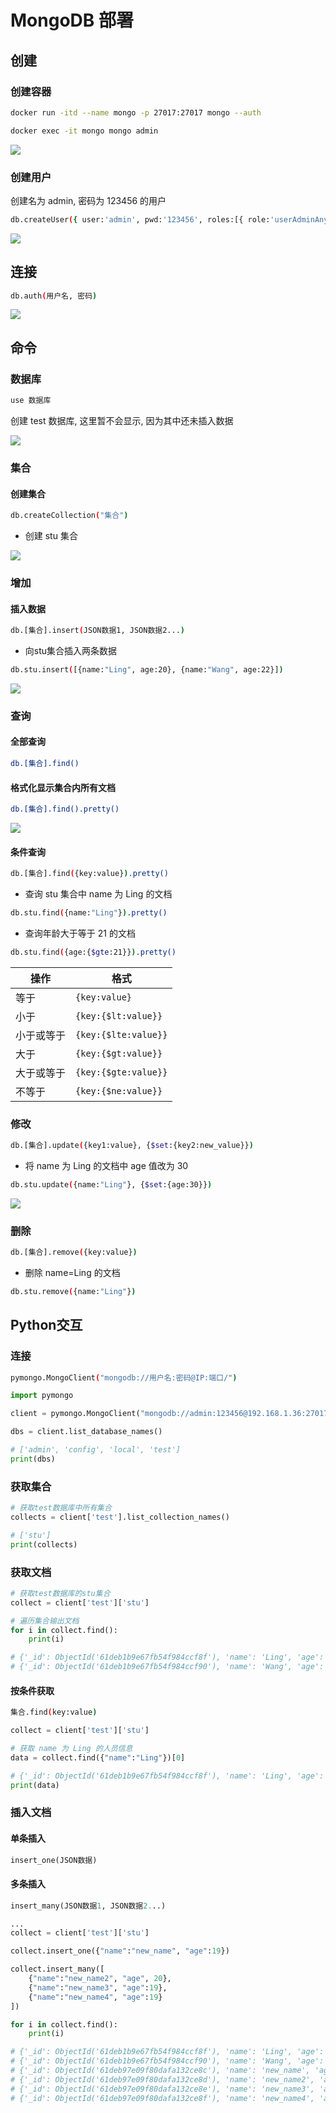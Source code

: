<!--
 * @Description: 
 * @Version: 1.0
 * @Author: dalao
 * @Email:  
 * @Date: 2021-02-13 19:00:24
 * @LastEditors: dalao_li
 * @LastEditTime: 2023-09-17 00:03:48
-->

# MongoDB 部署

## 创建

### 创建容器

```sh
docker run -itd --name mongo -p 27017:27017 mongo --auth 

docker exec -it mongo mongo admin
```

![](https://cdn.hurra.ltd/img/20220112183733.png)

### 创建用户

创建名为 admin, 密码为 123456 的用户

```sh
db.createUser({ user:'admin', pwd:'123456', roles:[{ role:'userAdminAnyDatabase', db:'admin'}, "readWriteAnyDatabase"]})
```

![](https://cdn.hurra.ltd/img/20220112183857.png)

## 连接

```sh
db.auth(用户名, 密码)
```

![](https://cdn.hurra.ltd/img/20220112184110.png)

## 命令

### 数据库

```sh
use 数据库
```

创建 test 数据库, 这里暂不会显示, 因为其中还未插入数据

![](https://cdn.hurra.ltd/img/20220112184225.png)

### 集合

#### 创建集合

```sh
db.createCollection("集合")
```

- 创建 stu 集合

![](https://cdn.hurra.ltd/img/20220112184407.png)

### 增加

#### 插入数据

```sh
db.[集合].insert(JSON数据1, JSON数据2...)
```

- 向stu集合插入两条数据

```sh
db.stu.insert([{name:"Ling", age:20}, {name:"Wang", age:22}])
```

![](https://cdn.hurra.ltd/img/20220112184807.png)

### 查询

#### 全部查询

```sh
db.[集合].find()
```

#### 格式化显示集合内所有文档

```sh
db.[集合].find().pretty()
```

![](https://cdn.hurra.ltd/img/20220112185029.png)

#### 条件查询

```sh
db.[集合].find({key:value}).pretty()
```

- 查询 stu 集合中 name 为 Ling 的文档

```sh
db.stu.find({name:"Ling"}).pretty()
```

- 查询年龄大于等于 21 的文档

```sh
db.stu.find({age:{$gte:21}}).pretty()
```

| 操作       | 格式                 |
| ---------- | -------------------- |
| 等于       | `{key:value}`        |
| 小于       | `{key:{$lt:value}}`  |
| 小于或等于 | `{key:{$lte:value}}` |
| 大于       | `{key:{$gt:value}}`  |
| 大于或等于 | `{key:{$gte:value}}` |
| 不等于     | `{key:{$ne:value}}`  |

### 修改

```sh
db.[集合].update({key1:value}, {$set:{key2:new_value}})
```

- 将 name 为 Ling 的文档中 age 值改为 30

```sh
db.stu.update({name:"Ling"}, {$set:{age:30}})
```

![](https://cdn.hurra.ltd/img/20220112185815.png)

### 删除

```sh
db.[集合].remove({key:value})
```

- 删除 name=Ling 的文档

```sh
db.stu.remove({name:"Ling"})
```

## Python交互

### 连接

```sh
pymongo.MongoClient("mongodb://用户名:密码@IP:端口/")
```

```py
import pymongo

client = pymongo.MongoClient("mongodb://admin:123456@192.168.1.36:27017/")

dbs = client.list_database_names()

# ['admin', 'config', 'local', 'test']
print(dbs)
```

### 获取集合

```py
# 获取test数据库中所有集合
collects = client['test'].list_collection_names()

# ['stu']
print(collects)
```

### 获取文档

```py
# 获取test数据库的stu集合
collect = client['test']['stu']

# 遍历集合输出文档
for i in collect.find():
    print(i)

# {'_id': ObjectId('61deb1b9e67fb54f984ccf8f'), 'name': 'Ling', 'age': 30.0}
# {'_id': ObjectId('61deb1b9e67fb54f984ccf90'), 'name': 'Wang', 'age': 22.0}
```

#### 按条件获取

```sh
集合.find(key:value)
```

```py
collect = client['test']['stu']

# 获取 name 为 Ling 的人员信息
data = collect.find({"name":"Ling"})[0]

# {'_id': ObjectId('61deb1b9e67fb54f984ccf8f'), 'name': 'Ling', 'age': 30.0}
print(data)
```

### 插入文档

#### 单条插入

```py
insert_one(JSON数据)
```

#### 多条插入

```py
insert_many(JSON数据1, JSON数据2...)
```

```py
...
collect = client['test']['stu']

collect.insert_one({"name":"new_name", "age":19})

collect.insert_many([
    {"name":"new_name2", "age", 20}, 
    {"name":"new_name3", "age":19}, 
    {"name":"new_name4", "age":19}
])

for i in collect.find():
    print(i)

# {'_id': ObjectId('61deb1b9e67fb54f984ccf8f'), 'name': 'Ling', 'age': 30.0}
# {'_id': ObjectId('61deb1b9e67fb54f984ccf90'), 'name': 'Wang', 'age': 22.0}
# {'_id': ObjectId('61deb97e09f80dafa132ce8c'), 'name': 'new_name', 'age': 19}
# {'_id': ObjectId('61deb97e09f80dafa132ce8d'), 'name': 'new_name2', 'age': 20}
# {'_id': ObjectId('61deb97e09f80dafa132ce8e'), 'name': 'new_name3', 'age': 19}
# {'_id': ObjectId('61deb97e09f80dafa132ce8f'), 'name': 'new_name4', 'age': 19}
```
